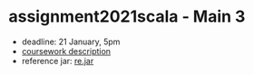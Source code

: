 # assignment2021scala - Main 3

* deadline: 21 January, 5pm
* [coursework description](https://nms.kcl.ac.uk/christian.urban/main_cw03.pdf)
* reference jar:
      [re.jar](https://nms.kcl.ac.uk/christian.urban/re.jar)